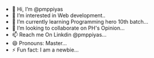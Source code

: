 - 👋 Hi, I’m @pmppiyas
- 👀 I’m interested in Web development..
- 🌱 I’m currently learning Programming hero 10th batch...
- 💞️ I’m looking to collaborate on PH's Opinion...
- 📫 Reach me On Linkdin @pmppiyas...
- 😄 Pronouns: Master...
- ⚡ Fun fact: I am a newbie...

<!---
pmppiyas/pmppiyas is a ✨ special ✨ repository because its `README.md` (this file) appears on your GitHub profile.
You can click the Preview link to take a look at your changes.
--->
